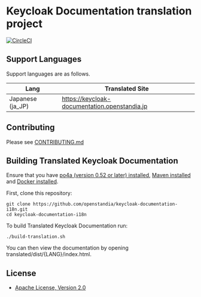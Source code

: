 Keycloak Documentation translation project
======================

[![CircleCI](https://circleci.com/gh/openstandia/keycloak-documentation-i18n.svg?style=svg)](https://circleci.com/gh/openstandia/keycloak-documentation-i18n)

Support Languages
-------------------------------
Support languages are as follows.

| Lang           | Translated Site                                   |
| -------------- | ------------------------------------------------- |
|Japanese (ja_JP)|https://keycloak-documentation.openstandia.jp      |

Contributing
-------------------------------
Please see [CONTRIBUTING.md](./CONTRIBUTING.md)

Building Translated Keycloak Documentation
-------------------------------

Ensure that you have [po4a (version 0.52 or later) installed](https://github.com/mquinson/po4a), [Maven installed](https://maven.apache.org/) and [Docker installed](https://www.docker.com/docker-community).

First, clone this repository:

    git clone https://github.com/openstandia/keycloak-documentation-i18n.git
    cd keycloak-documentation-i18n

To build Translated Keycloak Documentation run:

    ./build-translation.sh

You can then view the documentation by opening translated/dist/{LANG}/index.html.

License
-------

* [Apache License, Version 2.0](https://www.apache.org/licenses/LICENSE-2.0)

